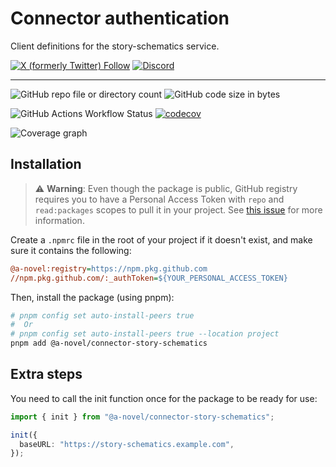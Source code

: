 # Connector authentication

Client definitions for the story-schematics service.

[![X (formerly Twitter) Follow](https://img.shields.io/twitter/follow/agorastoryverse)](https://twitter.com/agorastoryverse)
[![Discord](https://img.shields.io/discord/1315240114691248138?logo=discord)](https://discord.gg/rp4Qr8cA)

<hr />

![GitHub repo file or directory count](https://img.shields.io/github/directory-file-count/a-novel/connector-story-schematics)
![GitHub code size in bytes](https://img.shields.io/github/languages/code-size/a-novel/connector-story-schematics)

![GitHub Actions Workflow Status](https://img.shields.io/github/actions/workflow/status/a-novel/connector-story-schematics/main.yaml)
[![codecov](https://codecov.io/gh/a-novel/connector-story-schematics/graph/badge.svg?token=4QYSG479P3)](https://codecov.io/gh/a-novel/connector-story-schematics)

![Coverage graph](https://codecov.io/gh/a-novel/connector-story-schematics/graphs/sunburst.svg?token=4QYSG479P3)

## Installation

> ⚠️ **Warning**: Even though the package is public, GitHub registry requires you to have a Personal Access Token
> with `repo` and `read:packages` scopes to pull it in your project. See
> [this issue](https://github.com/orgs/community/discussions/23386#discussioncomment-3240193) for more information.

Create a `.npmrc` file in the root of your project if it doesn't exist, and make sure it contains the following:

```ini
@a-novel:registry=https://npm.pkg.github.com
//npm.pkg.github.com/:_authToken=${YOUR_PERSONAL_ACCESS_TOKEN}
```

Then, install the package (using pnpm):

```bash
# pnpm config set auto-install-peers true
#  Or
# pnpm config set auto-install-peers true --location project
pnpm add @a-novel/connector-story-schematics
```

## Extra steps

You need to call the init function once for the package to be ready for use:

```ts
import { init } from "@a-novel/connector-story-schematics";

init({
  baseURL: "https://story-schematics.example.com",
});
```
